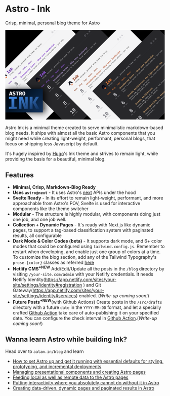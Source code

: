 # Astro - Ink
Crisp, minimal, personal blog theme for Astro

<img src="./public/astro-banner.png" alt="Astro Banner" />


Astro Ink is a minimal theme created to serve minimalistic markdown-based blog needs. It ships with almost all the basic Astro components that you might need while creating light-weight, performant, personal blogs, that focus on shipping less Javascript by default.

It's hugely inspired by [Hugo](https://github.com/knadh/hugo-ink)'s Ink theme and strives to remain light, while providing the basis for a beautiful, minimal blog.

## Features
- __Minimal, Crisp, Markdown-Blog Ready__
- __Uses `astro@next`__ - It uses Astro's [next](https://next.docs.astro.build/getting-started) APIs under the hood
- __Svelte Ready__ - In its effort to remain light-weight, performant, and more approachable from Astro's POV, Svelte is used for interactive components like the theme switcher
- __Modular__ - The structure is highly modular, with components doing just one job, and one job well.
- __Collection + Dynamic Pages__ - It's ready with Next.js like dynamic pages, to support a tag-based classification system with paginated results, all configurable
- __Dark Mode & Color Codes (beta)__ - It supports dark mode, and 6+ color modes that could be configured using `tailwind.config.js`. Remember to restart when developing, and enable just one group of colors at a time. To customize the blog section, add any of the Tailwind Typography's `prose-{color}` classes as referred [here](./src/components/Prose.astro)
- __Netlify CMS<sup>*NEW</sup>__ Add/Edit/Update all the posts in the `/blog` directory by visiting `/your-site.com/admin` with your Netlify credentials. It needs Netlify Identity(https://app.netlify.com/sites/your-site/settings/identity#registration
) and Git Gateway(https://app.netlify.com/sites/your-site/settings/identity#services) enabled. (_Write-up coming soon!_)
- __Future Posts<sup>*NEW</sup>__(with Github Actions) Create posts in the `/src/drafts` directory with a future `date` in the `YYYY-MM-DD` format, and let a specially crafted [Github Action](https://github.com/marketplace/actions/ssg-publish-drafts) take care of auto-publishing it on your specified date. You can configure the check interval in [Github Action](https://github.com/one-aalam/astro-ink/blob/main/.github/workflows/main.yml).(_Write-up coming soon!_)

## Wanna learn Astro while building Ink?
Head over to `aalam.in/blog` and learn
- [How to set Astro up and get it running with essential defaults for styling, prototyping, and incremental deployments](https://aalam.in/blog/astro-get-up-and-running)
- [Managing presentational components and creating Astro pages](https://aalam.in/blog/astro-and-site-strcuture)
- [Feeding local as well as remote data to the Astro pages](https://aalam.in/blog/astro-and-data)
- [Putting interactivity where you absolutely cannot do without it in Astro](https://aalam.in/blog/astro-and-interactivity)
- [Creating data-driven, dynamic pages and paginated results in Astro](https://aalam.in/blog/astro-and-dynamic-pages)
